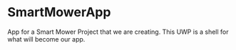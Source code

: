 # SmartMowerApp
App for a Smart Mower Project that we are creating. This UWP is a shell for what will become our app.

